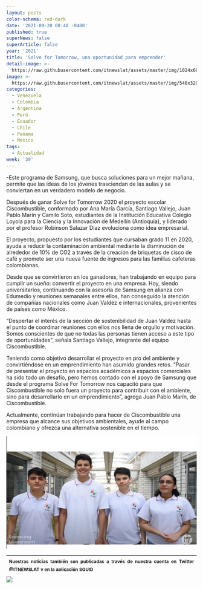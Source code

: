 ```yaml
---
layout: posts
color-schema: red-dark
date: '2021-09-28 08:48 -0400'
published: true
superNews: false
superArticle: false
year: '2021'
title: 'Solve for Tomorrow, una oportunidad para emprender'
detail-image: >-
  https://raw.githubusercontent.com/itnewslat/assets/master/img/1024x680/Solve-for-Tomorrow-g.jpg
image: >-
  https://raw.githubusercontent.com/itnewslat/assets/master/img/540x320/Solve-for-Tomorrow-p.jpg
categories:
  - Venezuela
  - Colombia
  - Argentina
  - Perú
  - Ecuador
  - Chile
  - Panama
  - Mexico
tags:
  - Actualidad
week: '39'
---
```

-Este programa de Samsung, que busca soluciones para un mejor mañana, permite que las ideas de los jóvenes trasciendan de las aulas y se conviertan en un verdadero modelo de negocio.

Después de ganar Solve for Tomorrow 2020 el proyecto escolar Ciscombustible, conformado por Ana María García, Santiago Vallejo, Juan Pablo Marín y Camilo Soto, estudiantes de la Institución Educativa Colegio Loyola para la Ciencia y la Innovación de Medellín (Antioquia), y liderado por el profesor Robinson Salazar Díaz evoluciona como idea empresarial.

El proyecto, propuesto por los estudiantes que cursaban grado 11 en 2020, ayuda a reducir la contaminación ambiental mediante la disminución de alrededor de 10% de CO2 a través de la creación de briquetas de cisco de café y promete ser una nueva fuente de ingresos para las familias cafeteras colombianas.

Desde que se convirtieron en los ganadores, han trabajando en equipo para cumplir un sueño: convertir el proyecto en una empresa. Hoy, siendo universitarios, continuando con la asesoría de Samsung en alianza con Edumedio y reuniones semanales entre ellos, han conseguido la atención de compañías nacionales como Juan Valdez e internacionales, provenientes de países como México.

“Despertar el interés de la sección de sostenibilidad de Juan Valdez hasta el punto de coordinar reuniones con ellos nos llena de orgullo y motivación. Somos conscientes de que no todas las personas tienen acceso a este tipo de oportunidades”, señala Santiago Vallejo, integrante del equipo Ciscombustible.

Teniendo como objetivo desarrollar el proyecto en pro del ambiente y convirtiéndose en un emprendimiento han asumido grandes retos. “Pasar de presentar el proyecto en espacios académicos a espacios comerciales ha sido todo un desafío, pero hemos contado con el apoyo de Samsung que desde el programa Solve For Tomorrow nos capacitó para que Ciscombustible no solo fuera un proyecto para contribuir con el ambiente, sino para desarrollarlo en un emprendimiento”, agrega Juan Pablo Marín, de Ciscombustible.

Actualmente, continúan trabajando para hacer de Ciscombustible una empresa que alcance sus objetivos ambientales, ayude al campo colombiano y ofrezca una alternativa sostenible en el tiempo.

![](https://raw.githubusercontent.com/itnewslat/assets/master/img/540x320/Solve-for-Tomorrow-p.jpg)

<table style="height: 42px;" width="569">
<tbody>
<tr>
<td style="text-align: justify;"><sub><strong>Nuestras noticias también son publicadas a través de nuestra cuenta en Twitter <a href="https://twitter.com/itnewslat?lang=es">@ITNEWSLAT</a> y en la aplicación <a href="https://squidapp.co/en/">SQUID</a></strong></sub></td>
</tr>
</tbody>
</table>

<img src="https://tracker.metricool.com/c3po.jpg?hash=56f88a41e39ab42c063cc51676587a04"/>
